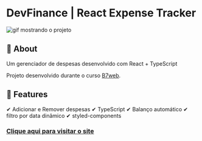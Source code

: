 # DevFinance | React Expense Tracker

![gif mostrando o projeto](DevFinances_GIF.gif)

## 	&#127919; About
Um gerenciador de despesas desenvolvido com React + TypeScript

Projeto desenvolvido durante o curso [B7web](https://b7web.com.br).

## &#127775; Features
&#10004; Adicionar e Remover despesas &#10004; TypeScript &#10004; Balanço automático &#10004; filtro por data dinâmico &#10004; styled-components

### <a href="https://react-dev-memory.vercel.app/">Clique aqui para visitar o site</a>

